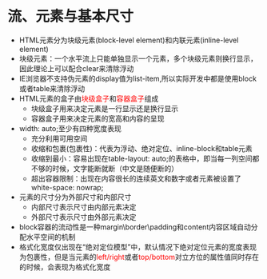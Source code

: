 # 流、元素与基本尺寸

* HTML元素分为块级元素(block-level element)和内联元素(inline-level element)
* 块级元素：一个水平流上只能单独显示一个元素，多个块级元素则换行显示，因此理论上可以配合clear来清除浮动
* IE浏览器不支持伪元素的display值为list-item,所以实际开发中都是使用block或者table来清除浮动
* HTML元素的盒子由<font color="red">块级盒子</font>和<font color="red">容器盒子</font>组成
  * 块级盒子用来决定元素是一行显示还是换行显示
  * 容器盒子用来决定元素的宽高和内容的呈现
* width: auto;至少有四种宽度表现
  * 充分利用可用空间
  * 收缩和包裹(包裹性)：代表为浮动、绝对定位、inline-block和table元素
  * 收缩到最小：容易出现在table-layout: auto;的表格中，即当每一列空间都不够的时候，文字能断就断（中文是随便断的）
  * 超出容器限制：出现在内容很长的连续英文和数字或者元素被设置了white-space: nowrap;
* 元素的尺寸分为外部尺寸和内部尺寸
  * 内部尺寸表示尺寸由内部元素决定
  * 外部尺寸表示尺寸由外部元素决定
* block容器的流动性是一种margin\border\padding和content内容区域自动分配水平空间的机制
* 格式化宽度仅出现在“绝对定位模型”中，默认情况下绝对定位元素的宽度表现为包裹性，但是当元素的<font color="red">left/right</font>或者<font color="red">top/bottom</font>对立方位的属性值同时存在的时候，会表现为格式化宽度